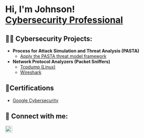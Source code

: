 <h1>Hi, I'm Johnson! <br/><a <a href="https://www.linkedin.com/in/johnson-edouard-0b9b712b/">Cybersecurity Professional</a>

<h2>👨‍💻 Cybersecurity Projects:</h2>

- <b>Process for Attack Simulation and Threat Analysis (PASTA)</b>
  - [Apply the PASTA threat model framework](https://github.com/JEdouard01/ApplyPASTAThreatModelFramework)
- <b>Network Protocol Analyzers (Packet Sniffers)</b>
  - [Tcpdump (Linux)](https://github.com/JEdouard01/CaptureNetworkTraffic/blob/main/README.md)</b></i>
  - [Wireshark](https://github.com/JEdouard01/Wireshark/edit/main/README.md)</b></i>

<h2>📄Certifications</h2>

-  [Google Cybersecurity](https://coursera.org/verify/professional-cert/DNXDRHT7H74P)

<h2> 🤳 Connect with me:</h2>


[<img align="left" alt="JoshMadakor | LinkedIn" width="22px" src="https://cdn.jsdelivr.net/npm/simple-icons@v3/icons/linkedin.svg" />][linkedin]


[linkedin]: https://linkedin.com/in/joshmadakor

<!--
**joshmadakor1/joshmadakor1** is a ✨ _special_ ✨ repository because its `README.md` (this file) appears on your GitHub profile.

Here are some ideas to get you started:

- 🔭 I’m currently working on ...
- 🌱 I’m currently learning ...
- 👯 I’m looking to collaborate on ...
- 🤔 I’m looking for help with ...
- 💬 Ask me about ...
- 📫 How to reach me: ...
- 😄 Pronouns: ...
- ⚡ Fun fact: ...
-->
